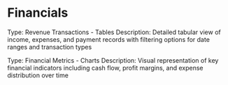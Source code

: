 # Financials

Type: Revenue Transactions - Tables
Description: Detailed tabular view of income, expenses, and payment records with filtering options for date ranges and transaction types

Type: Financial Metrics - Charts
Description: Visual representation of key financial indicators including cash flow, profit margins, and expense distribution over time